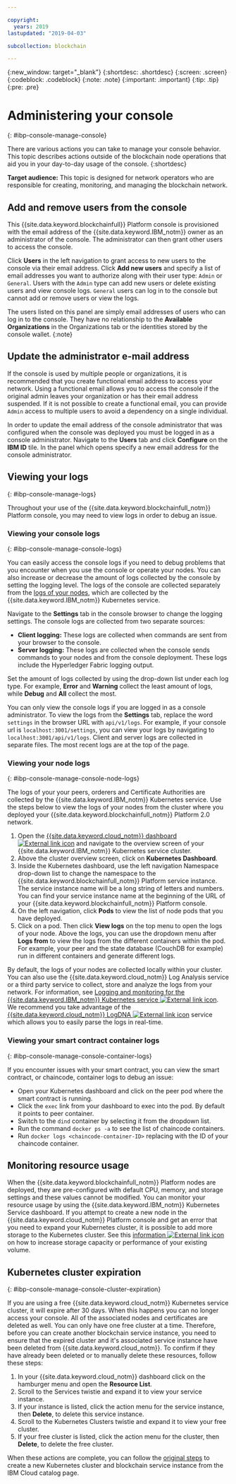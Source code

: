 ```yaml
---

copyright:
  years: 2019
lastupdated: "2019-04-03"

subcollection: blockchain

---
```


{:new_window: target="_blank"}
{:shortdesc: .shortdesc}
{:screen: .screen}
{:codeblock: .codeblock}
{:note: .note}
{:important: .important}
{:tip: .tip}
{:pre: .pre}


# Administering your console
{: #ibp-console-manage-console}

There are various actions you can take to manage your console behavior. This topic describes actions outside of the blockchain node operations that aid you in your day-to-day usage of the console.
{:shortdesc}

**Target audience:** This topic is designed for network operators who are responsible for creating, monitoring, and managing the blockchain network.

## Add and remove users from the console

This {{site.data.keyword.blockchainfull}} Platform console is provisioned with the email address of the {{site.data.keyword.IBM_notm}} owner as an administrator of the console. The administrator can then grant other users to access the console.

Click **Users** in the left navigation to grant access to new users to the console via their email address. Click **Add new users** and specify a list of email addresses you want to authorize along with their user type: `Admin` or `General`. Users with the `Admin` type can add new users or delete existing users and view console logs. `General` users can log in to the console but cannot add or remove users or view the logs.


The users listed on this panel are simply email addresses of users who can log in to the console. They have no relationship to the **Available Organizations** in the Organizations tab or the identities stored by the console wallet.
{:note}

## Update the administrator e-mail address

If the console is used by multiple people or organizations, it is recommended that you create functional email address to access your network. Using a functional email allows you to access the console if the original admin leaves your organization or has their email address suspended. If it is not possible to create a functional email, you can provide `Admin` access to multiple users to avoid a dependency on a single individual.

In order to update the email address of the console administrator that was configured when the console was deployed you must be logged in as a console administrator. Navigate to the **Users** tab and click **Configure** on the **IBM ID** tile. In the panel which opens specify a new email address for the console administrator.

## Viewing your logs
{: #ibp-console-manage-logs}

Throughout your use of the {{site.data.keyword.blockchainfull_notm}} Platform console, you may need to view logs in order to debug an issue.

### Viewing your console logs
{: #ibp-console-manage-console-logs}

You can easily access the console logs if you need to debug problems that you encounter when you use the console or operate your nodes. You can also increase or decrease the amount of logs collected by the console by setting the logging level. The logs of the console are collected separately from the [logs of your nodes](/docs/services/blockchain/howto/ibp-console-manage.html#ibp-console-manage-console-node-logs), which are collected by the {{site.data.keyword.IBM_notm}} Kubernetes service.

Navigate to the **Settings** tab in the console browser to change the logging settings. The console logs are collected from two separate sources:

  * **Client logging:** These logs are collected when commands are sent from your browser to the console.
  * **Server logging:** These logs are collected when the console sends commands to your nodes and from the console deployment. These logs include the Hyperledger Fabric logging output.

Set the amount of logs collected by using the drop-down list under each log type. For example, **Error** and **Warning** collect the least amount of logs, while **Debug** and **All** collect the most.

You can only view the console logs if you are logged in as a console administrator. To view the logs from the **Settings** tab, replace the word `settings` in the browser URL with `api/v1/logs`. For example, if your console url is `localhost:3001/settings`, you can view your logs by navigating to `localhost:3001/api/v1/logs`. Client and server logs are collected in separate files. The most recent logs are at the top of the page.

### Viewing your node logs
{: #ibp-console-manage-console-node-logs}

The logs of your your peers, orderers and Certificate Authorities are collected by the {{site.data.keyword.IBM_notm}} Kubernetes service. Use the steps below to view the logs of your nodes from the cluster where you deployed your {{site.data.keyword.blockchainfull_notm}} Platform 2.0 network.

1. Open the [{{site.data.keyword.cloud_notm}} dashboard ![External link icon](../images/external_link.svg "External link icon")](https://cloud.ibm.com/resources) and navigate to the overview screen of your {{site.data.keyword.IBM_notm}} Kubernetes service cluster.
2. Above the cluster overview screen, click on **Kubernetes Dashboard**.
3. Inside the Kubernetes dashboard, use the left navigation Namespace drop-down list to change the namespace to the {{site.data.keyword.blockchainfull_notm}} Platform service instance. The service instance name will be a long string of letters and numbers. You can find your service instance name at the beginning of the URL of your {{site.data.keyword.blockchainfull_notm}} Platform console.
4. On the left navigation, click **Pods** to view the list of node pods that you have deployed.
5. Click on a pod. Then click **View logs** on the top menu to open the logs of your node. Above the logs, you can use the dropdown menu after **Logs from** to view the logs from the different containers within the pod. For example, your peer and the state database (CouchDB for example) run in different containers and generate different logs.

By default, the logs of your nodes are collected locally within your cluster. You can also use the {{site.data.keyword.cloud_notm}} Log Analysis service or a third party service to collect, store and analyze the logs from your network. For information, see [Logging and monitoring for the {{site.data.keyword.IBM_notm}} Kubernetes service ![External link icon](../images/external_link.svg "External link icon")](https://console.cloud.ibm.com/docs/containers?topic=containers-health#health "Logging and Monitoring for the {{site.data.keyword.IBM_notm}} Kubernetes service"). We recommend you take advantage of the [{{site.data.keyword.cloud_notm}} LogDNA ![External link icon](../images/external_link.svg "External link icon")](https://cloud.ibm.com/docs/services/Log-Analysis-with-LogDNA?topic=LogDNA-kube#kube "Managing Kubernetes cluster logs with IBM Log Analysis with LogDNA") service which allows you to easily parse the logs in real-time.

### Viewing your smart contract container logs
{: #ibp-console-manage-console-container-logs}

If you encounter issues with your smart contract, you can view the smart contract, or chaincode, container logs to debug an issue:

- Open your Kubernetes dashboard and click on the peer pod where the smart contract is running.
- Click the `exec` link from your dashboard to exec into the pod. By default it points to peer container.
- Switch to the `dind` container by selecting it from the dropdown list.
- Run the command `docker ps -a` to see the list of chaincode containers.
- Run `docker logs <chaincode-container-ID>` replacing <chaincode-container-ID> with the ID of your chaincode container.


## Monitoring resource usage

When the {{site.data.keyword.blockchainfull_notm}} Platform nodes are deployed, they are pre-configured with default CPU, memory, and storage settings and these values cannot be modified. You can monitor your resource usage by using the {{site.data.keyword.IBM_notm}} Kubernetes Service dashboard. If you attempt to create a new node in the {{site.data.keyword.cloud_notm}} Platform console and get an error that you need to expand your Kubernetes cluster, it is possible to add more storage to the Kubernetes cluster. See this [information ![External link icon](../images/external_link.svg "External link icon")](https://cloud.ibm.com/docs/containers/cs_storage_file.html#change_storage_configuration "Changing the size and IOPS of your existing storage device") on how to increase storage capacity or performance of your existing volume.

## Kubernetes cluster expiration
{: #ibp-console-manage-console-cluster-expiration}

If you are using a free {{site.data.keyword.cloud_notm}} Kubernetes service cluster, it will expire after 30 days. When this happens you can no longer access your console. All of the associated nodes and certificates are deleted as well. You can only have one free cluster at a time. Therefore, before you can create another blockchain service instance, you need to ensure that the expired cluster and it's associated service instance have been deleted from {{site.data.keyword.cloud_notm}}. To confirm if they have already been deleted or to manually delete these resources, follow these steps:

1. In your {{site.data.keyword.cloud_notm}} dashboard click on the hamburger menu and open the **Resource List**.
2. Scroll to the Services twistie and expand it to view your service instance.
3. If your instance is listed, click the action menu for the service instance, then **Delete**, to delete this service instance.
4. Scroll to the Kubernetes Clusters twistie and expand it to view your free cluster.
5. If your free cluster is listed, click the action menu for the cluster, then **Delete**, to delete the free cluster.

When these actions are complete, you can follow the [original steps](/docs/services/blockchain/howto/ibp-v2-deploy-iks.html#ibp-v2-deploy-iks) to create a new Kubernetes cluster and blockchain service instance from the IBM Cloud catalog page.
